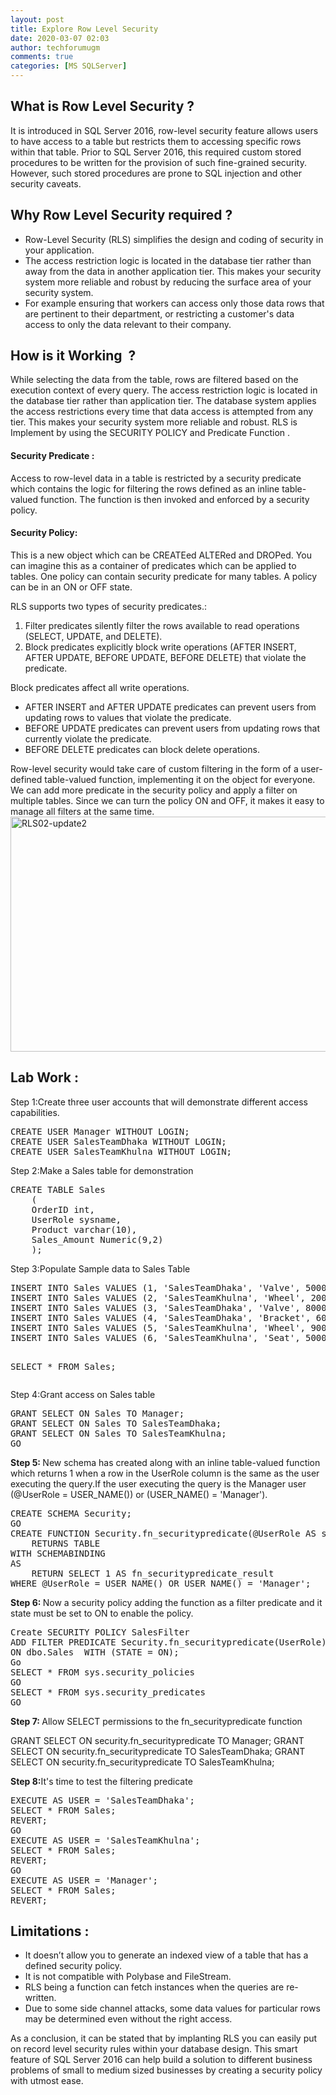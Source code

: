 ```yaml
---
layout: post
title: Explore Row Level Security
date: 2020-03-07 02:03
author: techforumugm
comments: true
categories: [MS SQLServer]
---
```

<h2>What is Row Level Security ?</h2>
It is introduced in SQL Server 2016, row-level security feature allows users to have access to a table but restricts them to accessing specific rows within that table. Prior to SQL Server 2016, this required custom stored procedures to be written for the provision of such fine-grained security. However, such stored procedures are prone to SQL injection and other security caveats.
<h2><b>Why Row Level Security required ?</b></h2>
<ul>
	<li>Row-Level Security (RLS) simplifies the design and coding of security in your application.</li>
	<li>The access restriction logic is located in the database tier rather than away from the data in another application tier. This makes your security system more reliable and robust by reducing the surface area of your security system.</li>
	<li>For example ensuring that workers can access only those data rows that are pertinent to their department, or restricting a customer's data access to only the data relevant to their company.</li>
</ul>
<h2>How is it Working  ?</h2>
While selecting the data from the table, rows are filtered based on the execution context of every query. The access restriction logic is located in the database tier rather than application tier. The database system applies the access restrictions every time that data access is attempted from any tier. This makes your security system more reliable and robust. RLS is Implement by using the SECURITY POLICY and Predicate Function .
<h4>Security Predicate :</h4>
Access to row-level data in a table is restricted by a security predicate which contains the logic for filtering the rows defined as an inline table-valued function. The function is then invoked and enforced by a security policy.
<h4>Security Policy:</h4>
This is a new object which can be CREATEed ALTERed and DROPed. You can imagine this as a container of predicates which can be applied to tables. One policy can contain security predicate for many tables. A policy can be in an ON or OFF state.

RLS supports two types of security predicates.:
<ol>
	<li>Filter predicates silently filter the rows available to read operations (SELECT, UPDATE, and DELETE).</li>
	<li>Block predicates explicitly block write operations (AFTER INSERT, AFTER UPDATE, BEFORE UPDATE, BEFORE DELETE) that violate the predicate.</li>
</ol>
Block predicates affect all write operations.
<ul>
	<li>AFTER INSERT and AFTER UPDATE predicates can prevent users from updating rows to values that violate the predicate.</li>
	<li>BEFORE UPDATE predicates can prevent users from updating rows that currently violate the predicate.</li>
	<li>BEFORE DELETE predicates can block delete operations.</li>
</ul>
Row-level security would take care of custom filtering in the form of a user-defined table-valued function, implementing it on the object for everyone. We can add more predicate in the security policy and apply a filter on multiple tables. Since we can turn the policy ON and OFF, it makes it easy to manage all filters at the same time.

<img class="alignnone size-full wp-image-1255" src="https://techforumugm.files.wordpress.com/2020/03/rls02-update2-1.png" alt="RLS02-update2" width="908" height="376" />
<h2>Lab Work :</h2>
Step 1:Create three user accounts that will demonstrate different access capabilities.
<pre>CREATE USER Manager WITHOUT LOGIN;  
CREATE USER SalesTeamDhaka WITHOUT LOGIN;  
CREATE USER SalesTeamKhulna WITHOUT LOGIN;</pre>
Step 2:Make a Sales table for demonstration
<pre>CREATE TABLE Sales  
    (  
    OrderID int,  
    UserRole sysname,  
    Product varchar(10),  
    Sales_Amount Numeric(9,2)  
    );</pre>
Step 3:Populate Sample data to Sales Table
<pre>INSERT INTO Sales VALUES (1, 'SalesTeamDhaka', 'Valve', 500000);
INSERT INTO Sales VALUES (2, 'SalesTeamKhulna', 'Wheel', 20000);
INSERT INTO Sales VALUES (3, 'SalesTeamDhaka', 'Valve', 800000);
INSERT INTO Sales VALUES (4, 'SalesTeamDhaka', 'Bracket', 60000);
INSERT INTO Sales VALUES (5, 'SalesTeamKhulna', 'Wheel', 90000);
INSERT INTO Sales VALUES (6, 'SalesTeamKhulna', 'Seat', 50000);
  
SELECT * FROM Sales;</pre>
Step 4:Grant access on Sales table
<pre>GRANT SELECT ON Sales TO Manager;  
GRANT SELECT ON Sales TO SalesTeamDhaka;  
GRANT SELECT ON Sales TO SalesTeamKhulna;  
GO</pre>
<b>Step 5: </b>New schema has created along with an inline table-valued function which returns 1 when a row in the UserRole column is the same as the user executing the query.If the user executing the query is the Manager user (@UserRole = USER_NAME()) or (USER_NAME() = 'Manager').
<pre>CREATE SCHEMA Security;  
GO  
CREATE FUNCTION Security.fn_securitypredicate(@UserRole AS sysname)  
    RETURNS TABLE  
WITH SCHEMABINDING  
AS  
    RETURN SELECT 1 AS fn_securitypredicate_result
WHERE @UserRole = USER_NAME() OR USER_NAME() = 'Manager';</pre>
<b>Step 6: </b>Now a security policy adding the function as a filter predicate and it state must be set to ON to enable the policy.
<pre>Create SECURITY POLICY SalesFilter  
ADD FILTER PREDICATE Security.fn_securitypredicate(UserRole)
ON dbo.Sales  WITH (STATE = ON);
Go
SELECT * FROM sys.security_policies
GO
SELECT * FROM sys.security_predicates
GO</pre>
<b>Step 7: </b>Allow SELECT permissions to the fn_securitypredicate function

GRANT SELECT ON security.fn_securitypredicate TO Manager;
GRANT SELECT ON security.fn_securitypredicate TO SalesTeamDhaka;
GRANT SELECT ON security.fn_securitypredicate TO SalesTeamKhulna;

<b>Step 8:</b>It's time to test the filtering predicate
<pre>EXECUTE AS USER = 'SalesTeamDhaka'; 
SELECT * FROM Sales;
REVERT; 
GO 
EXECUTE AS USER = 'SalesTeamKhulna'; 
SELECT * FROM Sales;
REVERT; 
GO
EXECUTE AS USER = 'Manager'; 
SELECT * FROM Sales;
REVERT;</pre>
<h2>Limitations :</h2>
<ul>
	<li>It doesn’t allow you to generate an indexed view of a table that has a defined security policy.</li>
	<li>It is not compatible with Polybase and FileStream.</li>
	<li>RLS being a function can fetch instances when the queries are re-written.</li>
	<li>Due to some side channel attacks, some data values for particular rows may be determined even without the right access.</li>
</ul>
As a conclusion, it can be stated that by implanting RLS you can easily put on record level security rules within your database design. This smart feature of SQL Server 2016 can help build a solution to different business problems of small to medium sized businesses by creating a security policy with utmost ease.
